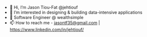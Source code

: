 - 👋 Hi, I’m Jason Tiou-Fat @jehtiouf
- 👀 I’m interested in designing & building data-intensive applications
- 🌱 Software Engineer @ wealthsimple
- 📫 How to reach me - jasontf35@gmail.com | https://www.linkedin.com/in/jehtiouf/
<!---
jehtiouf/jehtiouf is a ✨ special ✨ repository because its `README.md` (this file) appears on your GitHub profile.
You can click the Preview link to take a look at your changes.
--->
